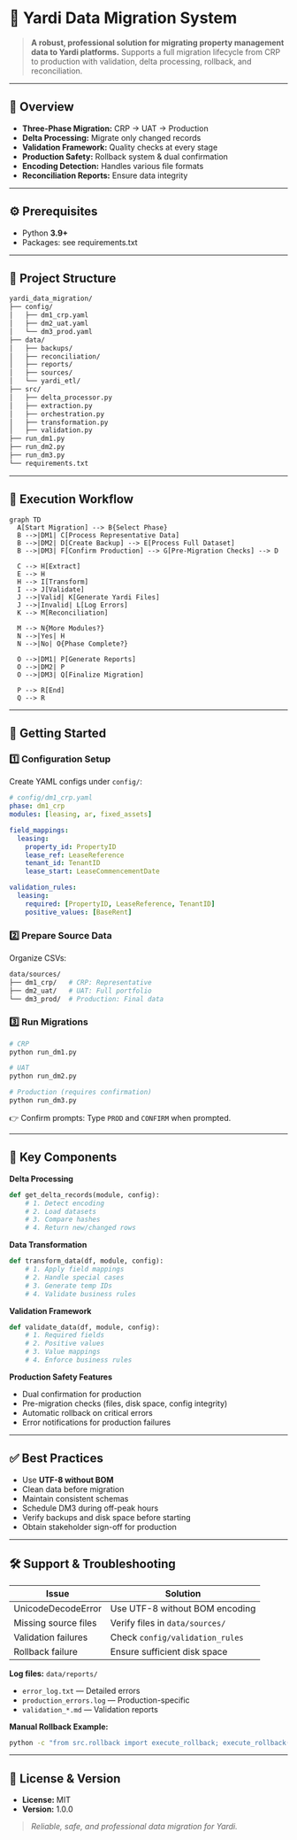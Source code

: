 # 🏢 Yardi Data Migration System

> **A robust, professional solution for migrating property management data to Yardi platforms.** Supports a full migration lifecycle from CRP to production with validation, delta processing, rollback, and reconciliation.

---

## 📑 Overview

* **Three-Phase Migration:** CRP → UAT → Production
* **Delta Processing:** Migrate only changed records
* **Validation Framework:** Quality checks at every stage
* **Production Safety:** Rollback system & dual confirmation
* **Encoding Detection:** Handles various file formats
* **Reconciliation Reports:** Ensure data integrity

---

## ⚙️ Prerequisites

* Python **3.9+**
* Packages: see requirements.txt
---

## 📂 Project Structure

```bash
yardi_data_migration/
├── config/
│   ├── dm1_crp.yaml
│   ├── dm2_uat.yaml
│   └── dm3_prod.yaml
├── data/
│   ├── backups/
│   ├── reconciliation/
│   ├── reports/
│   ├── sources/
│   └── yardi_etl/
├── src/
│   ├── delta_processor.py
│   ├── extraction.py
│   ├── orchestration.py
│   ├── transformation.py
│   ├── validation.py
├── run_dm1.py
├── run_dm2.py
├── run_dm3.py
└── requirements.txt
```

---

## 🔄 Execution Workflow

```mermaid
graph TD
  A[Start Migration] --> B{Select Phase}
  B -->|DM1| C[Process Representative Data]
  B -->|DM2| D[Create Backup] --> E[Process Full Dataset]
  B -->|DM3| F[Confirm Production] --> G[Pre-Migration Checks] --> D

  C --> H[Extract]
  E --> H
  H --> I[Transform]
  I --> J[Validate]
  J -->|Valid| K[Generate Yardi Files]
  J -->|Invalid| L[Log Errors]
  K --> M[Reconciliation]

  M --> N{More Modules?}
  N -->|Yes| H
  N -->|No| O{Phase Complete?}

  O -->|DM1| P[Generate Reports]
  O -->|DM2| P
  O -->|DM3| Q[Finalize Migration]

  P --> R[End]
  Q --> R
```

---

## 🚀 Getting Started

### 1️⃣ Configuration Setup

Create YAML configs under `config/`:

```yaml
# config/dm1_crp.yaml
phase: dm1_crp
modules: [leasing, ar, fixed_assets]

field_mappings:
  leasing:
    property_id: PropertyID
    lease_ref: LeaseReference
    tenant_id: TenantID
    lease_start: LeaseCommencementDate

validation_rules:
  leasing:
    required: [PropertyID, LeaseReference, TenantID]
    positive_values: [BaseRent]
```

### 2️⃣ Prepare Source Data

Organize CSVs:

```bash
data/sources/
├── dm1_crp/   # CRP: Representative
├── dm2_uat/   # UAT: Full portfolio
└── dm3_prod/  # Production: Final data
```

### 3️⃣ Run Migrations

```bash
# CRP
python run_dm1.py

# UAT
python run_dm2.py

# Production (requires confirmation)
python run_dm3.py
```

👉 Confirm prompts: Type `PROD` and `CONFIRM` when prompted.

---

## 🔑 Key Components

**Delta Processing**

```python
def get_delta_records(module, config):
    # 1. Detect encoding
    # 2. Load datasets
    # 3. Compare hashes
    # 4. Return new/changed rows
```

**Data Transformation**

```python
def transform_data(df, module, config):
    # 1. Apply field mappings
    # 2. Handle special cases
    # 3. Generate temp IDs
    # 4. Validate business rules
```

**Validation Framework**

```python
def validate_data(df, module, config):
    # 1. Required fields
    # 2. Positive values
    # 3. Value mappings
    # 4. Enforce business rules
```

**Production Safety Features**

* Dual confirmation for production
* Pre-migration checks (files, disk space, config integrity)
* Automatic rollback on critical errors
* Error notifications for production failures

---

## ✅ Best Practices

* Use **UTF-8 without BOM**
* Clean data before migration
* Maintain consistent schemas
* Schedule DM3 during off-peak hours
* Verify backups and disk space before starting
* Obtain stakeholder sign-off for production

---

## 🛠️ Support & Troubleshooting

| Issue                | Solution                        |
| -------------------- | ------------------------------- |
| UnicodeDecodeError   | Use UTF-8 without BOM encoding  |
| Missing source files | Verify files in `data/sources/` |
| Validation failures  | Check `config/validation_rules` |
| Rollback failure     | Ensure sufficient disk space    |

**Log files:** `data/reports/`

* `error_log.txt` — Detailed errors
* `production_errors.log` — Production-specific
* `validation_*.md` — Validation reports

**Manual Rollback Example:**

```bash
python -c "from src.rollback import execute_rollback; execute_rollback('data/backups/dm3_prod_20250705_123456')"
```

---

## 📜 License & Version

* **License:** MIT
* **Version:** 1.0.0

> *Reliable, safe, and professional data migration for Yardi.*
